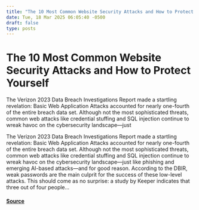 ```yaml
---
title: "The 10 Most Common Website Security Attacks and How to Protect Yourself"
date: Tue, 18 Mar 2025 06:05:40 -0500
draft: false
type: posts
---
```

# The 10 Most Common Website Security Attacks and How to Protect Yourself





 The Verizon 2023 Data Breach Investigations Report made a startling revelation: Basic Web Application Attacks accounted for nearly one-fourth of the entire breach data set. Although not the most sophisticated threats, common web attacks like credential stuffing and SQL injection continue to wreak havoc on the cybersecurity landscape—just

The Verizon 2023 Data Breach Investigations Report made a startling revelation: Basic Web Application Attacks accounted for nearly one-fourth of the entire breach data set. Although not the most sophisticated threats, common web attacks like credential stuffing and SQL injection continue to wreak havoc on the cybersecurity landscape—just like phishing and emerging AI-based attacks—and for good reason. According to the DBIR, weak passwords are the main culprit for the success of these low-level attacks. This should come as no surprise: a study by Keeper indicates that three out of four people...

#### [Source](https://www.tripwire.com/state-of-security/most-common-website-security-attacks-and-how-to-protect-yourself)


